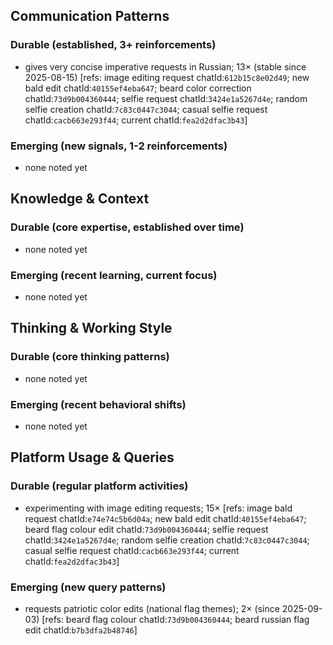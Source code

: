 ## Communication Patterns
### Durable (established, 3+ reinforcements)
- gives very concise imperative requests in Russian; 13× (stable since 2025-08-15) [refs: image editing request chatId:`612b15c8e02d49`; new bald edit chatId:`40155ef4eba647`; beard color correction chatId:`73d9b004360444`; selfie request chatId:`3424e1a5267d4e`; random selfie creation chatId:`7c83c0447c3044`; casual selfie request chatId:`cacb663e293f44`; current chatId:`fea2d2dfac3b43`]

### Emerging (new signals, 1-2 reinforcements)
- none noted yet

## Knowledge & Context
### Durable (core expertise, established over time)
- none noted yet

### Emerging (recent learning, current focus)
- none noted yet

## Thinking & Working Style
### Durable (core thinking patterns)
- none noted yet

### Emerging (recent behavioral shifts)
- none noted yet

## Platform Usage & Queries
### Durable (regular platform activities)
- experimenting with image editing requests; 15× [refs: image bald request chatId:`e74e74c5b6d04a`; new bald edit chatId:`40155ef4eba647`; beard flag colour edit chatId:`73d9b004360444`; selfie request chatId:`3424e1a5267d4e`; random selfie creation chatId:`7c83c0447c3044`; casual selfie request chatId:`cacb663e293f44`; current chatId:`fea2d2dfac3b43`]

### Emerging (new query patterns)
- requests patriotic color edits (national flag themes); 2× (since 2025-09-03) [refs: beard flag colour chatId:`73d9b004360444`; beard russian flag edit chatId:`b7b3dfa2b48746`]
